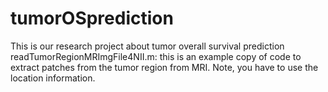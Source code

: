 # tumorOSprediction
This is our research project about tumor overall survival prediction
readTumorRegionMRImgFile4NII.m: this is an example copy of code to extract patches from the tumor region from MRI. Note, you have to use the location information.
